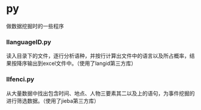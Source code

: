 # py
做数据挖掘时的一些程序  
### ⅠlanguageID.py
读入目录下的文件，逐行分析语种，并按行计算出文件中的语言以及所占概率，结果按降序输出到excel文件中。（使用了langid第三方库）
### Ⅱfenci.py
从大量数据中找出包含时间、地点、人物三要素其二以及上的语句，为事件挖掘的进行筛选数据。（使用了jieba第三方库）
